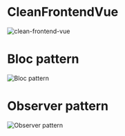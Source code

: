 # CleanFrontendVue
![clean-frontend-vue](https://github.com/khanhtl/transfer/assets/79636784/b4eeb4ee-65f9-4a1c-9660-64721416dc6a)


# Bloc pattern
![Bloc pattern](https://github.com/khanhtl/transfer/assets/79636784/ce593a91-1bbd-4a33-8731-c2e1eae082f7)


# Observer pattern

![Observer pattern](https://github.com/khanhtl/transfer/assets/79636784/d86070c0-7aa7-41e6-b5aa-9d3f6e717532)